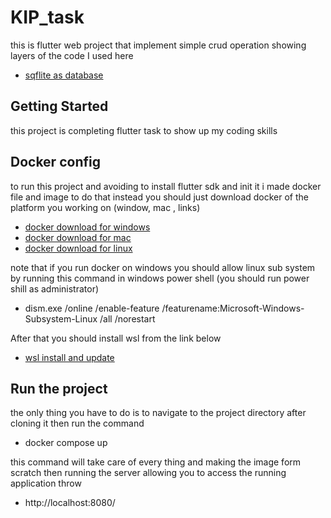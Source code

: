 # KIP_task
this is flutter web project that implement simple crud operation showing layers of the code 
I used here 
- [sqflite as database](https://pub.dev/packages/sqflite)

## Getting Started

this project is completing flutter task to show up my coding skills

## Docker config 
to run this project and avoiding to install flutter sdk and init it i made docker file and image to do that instead
you should just download docker of the platform you working on (window, mac , links)
- [docker download for windows](https://docs.docker.com/desktop/install/windows-install/)
- [docker download for mac](https://docs.docker.com/desktop/install/mac-install/)
- [docker download for linux](https://docs.docker.com/desktop/install/linux-install/)

note that if you run docker on windows you should allow linux sub system by running this command in windows power shell (you should run power shill as administrator)
- dism.exe /online /enable-feature /featurename:Microsoft-Windows-Subsystem-Linux /all /norestart

After that you should install wsl from the link below 
- [wsl install and update](https://wslstorestorage.blob.core.windows.net/wslblob/wsl_update_x64.msi)

## Run the project
the only thing you have to do is to navigate to the project directory after cloning it then run the command 
- docker compose up 

this command will take care of every thing and making the image form scratch then running the server allowing you to access the running application throw
- http://localhost:8080/ 